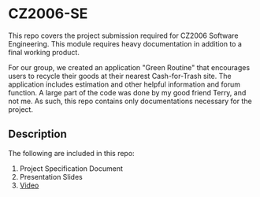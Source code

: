 # CZ2006-SE

This repo covers the project submission required for CZ2006 Software Engineering. This module requires heavy documentation in addition to a final working product.

For our group, we created an application "Green Routine" that encourages users to recycle their goods at their nearest Cash-for-Trash site. The application includes estimation and other helpful information and forum function. A large part of the code was done by my good friend Terry, and not me. As such, this repo contains only documentations necessary for the project.

## Description

The following are included in this repo:
1. Project Specification Document
2. Presentation Slides
3. [Video](https://youtu.be/1O_1IcPfAgk) 
